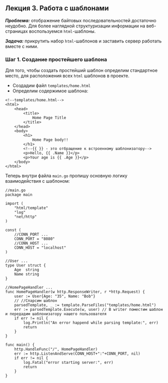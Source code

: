 ## Лекция 3. Работа с шаблонами

***Проблема:*** отображение байтовых последовательностей достаточно неудобно. Для более наглядной структуризации информации на веб-страницах воспользуемся ```html```-шаблоны.

***Задача:*** прикрутить набор ```html```-шаблонов и заставить сервер работать вместе с ними.

### Шаг 1. Создание простейшего шаблона
Для того, чтобы создать простейший шаблон определим стандартное место, для расположения всех ```html``` шаблонов в проекте.
* Создадим файл ```templates/home.html```
* Определим содержимое шаблона:
```
<!--templates/home.html-->
<html>
    <head>
        <title>
            Home Page Title
        </title>
    </head>
    <body>
        <h1>
            Home Page body!!
        </h1>
        <!--{{ }} - это отбращение к встроенному шаблонизатору-->
        <p>Hello, {{ .Name }}</p>
        <p>Your age is {{ .Age }}</p>
    </body>
</html>
```

Теперь внутри файла ```main.go``` пропишу основную логику взаимодействия с шаблоном:
```
//main.go
package main

import (
	"html/template"
	"log"
	"net/http"
)

const (
	//CONN_PORT ...
	CONN_PORT = "8080"
	//CONN_HOST ...
	CONN_HOST = "localhost"
)

//User ...
type User struct {
	Age  string
	Name string
}

//HomePageHandler ...
func HomePageHandler(w http.ResponseWriter, r *http.Request) {
	user := User{Age: "35", Name: "Bob"}
	// //Спарсим шаблон
	parsedTemplate, _ := template.ParseFiles("templates/home.html")
	err := parsedTemplate.Execute(w, user) // В writer поместим шаблон и передадим шаблонизатору нашего пользователя
	if err != nil {
		log.Println("An error happend while parsing template:", err)
		return
	}
}

func main() {
	http.HandleFunc("/", HomePageHandler)
	err := http.ListenAndServe(CONN_HOST+":"+CONN_PORT, nil)
	if err != nil {
		log.Fatal("error starting server:", err)
		return
	}
}

```